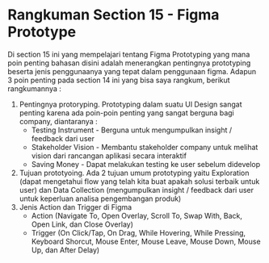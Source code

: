 # Rangkuman Section 15 - Figma Prototype
Di section 15 ini yang mempelajari tentang Figma Prototyping yang mana poin penting bahasan disini adalah menerangkan pentingnya prototyping beserta jenis penggunaanya yang tepat dalam penggunaan figma. Adapun 3 poin penting pada section 14 ini yang bisa saya rangkum, berikut rangkumannya :
1. Pentingnya protoryping. Prototyping dalam suatu UI Design sangat penting karena ada poin-poin penting yang sangat berguna bagi company, diantaranya :
    - Testing Instrument - Berguna untuk mengumpulkan insight / feedback dari user
    - Stakeholder Vision - Membantu stakeholder company untuk melihat vision dari rancangan aplikasi secara interaktif
    - Saving Money - Dapat melakukan testing ke user sebelum didevelop
2. Tujuan prototyoing. Ada 2 tujuan umum prototyping yaitu Exploration (dapat mengetahui flow yang telah kita buat apakah solusi terbaik untuk user) dan Data Collection (mengumpulkan insight / feedback dari user untuk keperluan analisa pengembangan produk)
3. Jenis Action dan Trigger di Figma
    - Action (Navigate To, Open Overlay, Scroll To, Swap With, Back, Open Link, dan Close Overlay)
    - Trigger (On Click/Tap, On Drag, While Hovering, While Pressing, Keyboard Shorcut, Mouse Enter, Mouse Leave, Mouse Down, Mouse Up, dan After Delay)
